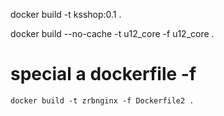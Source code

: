 docker build -t ksshop:0.1 .

docker build --no-cache -t u12_core -f u12_core .

# special a dockerfile -f

```
docker build -t zrbnginx -f Dockerfile2 .
```